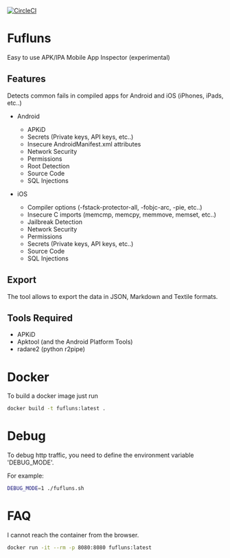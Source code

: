[![CircleCI](https://circleci.com/gh/wargio/fufluns/tree/master.svg?style=svg)](https://circleci.com/gh/wargio/fufluns/tree/master)

# Fufluns

Easy to use APK/IPA Mobile App Inspector (experimental)

## Features

Detects common fails in compiled apps for Android and iOS (iPhones, iPads, etc..)

- Android
	- APKiD
	- Secrets (Private keys, API keys, etc..)
	- Insecure AndroidManifest.xml attributes
	- Network Security
	- Permissions
	- Root Detection
	- Source Code
	- SQL Injections

- iOS
	- Compiler options (-fstack-protector-all, -fobjc-arc, -pie, etc..)
	- Insecure C imports (memcmp, memcpy, memmove, me​mset, etc..)
	- Jailbreak Detection
	- Network Security
	- Permissions
	- Secrets (Private keys, API keys, etc..)
	- Source Code
	- SQL Injections

## Export

The tool allows to export the data in JSON, Markdown and Textile formats.

## Tools Required

- APKiD
- Apktool (and the Android Platform Tools)
- radare2 (python r2pipe)

# Docker

To build a docker image just run

```bash
docker build -t fufluns:latest .
```

# Debug

To debug http traffic, you need to define the environment variable 'DEBUG_MODE'.

For example:

```bash
DEBUG_MODE=1 ./fufluns.sh
```

# FAQ

I cannot reach the container from the browser.

```bash
docker run -it --rm -p 8080:8080 fufluns:latest
```
